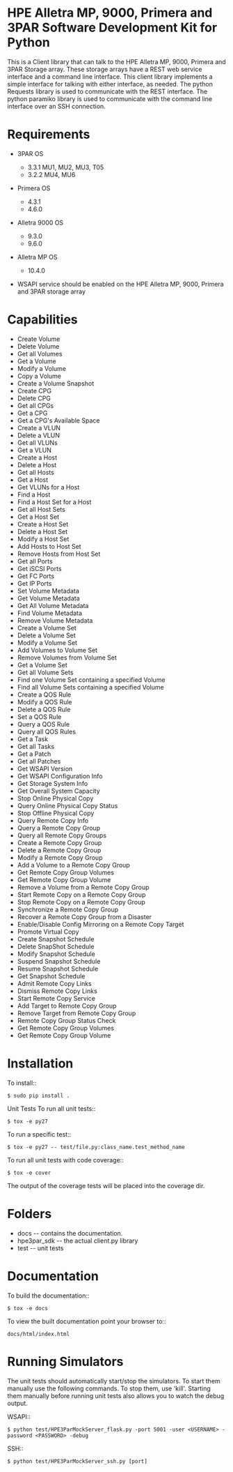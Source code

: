 # HPE Alletra MP, 9000, Primera and 3PAR Software Development Kit for Python

This is a Client library that can talk to the HPE Alletra MP, 9000, Primera and 3PAR Storage array. These storage arrays have a REST web service interface and a command line interface. This client library implements a simple interface for talking with either interface, as needed. The python Requests library is used to communicate with the REST interface. The python paramiko library is used to communicate with the command line interface over an SSH connection.

# Requirements

* 3PAR OS

  * 3.3.1 MU1, MU2, MU3, T05
  * 3.2.2 MU4, MU6
* Primera OS

  * 4.3.1
  * 4.6.0
* Alletra 9000 OS

  * 9.3.0
  * 9.6.0
* Alletra MP OS

  * 10.4.0
* WSAPI service should be enabled on the HPE Alletra MP, 9000, Primera and 3PAR storage array

# Capabilities

* Create Volume
* Delete Volume
* Get all Volumes
* Get a Volume
* Modify a Volume
* Copy a Volume
* Create a Volume Snapshot
* Create CPG
* Delete CPG
* Get all CPGs
* Get a CPG
* Get a CPG's Available Space
* Create a VLUN
* Delete a VLUN
* Get all VLUNs
* Get a VLUN
* Create a Host
* Delete a Host
* Get all Hosts
* Get a Host
* Get VLUNs for a Host
* Find a Host
* Find a Host Set for a Host
* Get all Host Sets
* Get a Host Set
* Create a Host Set
* Delete a Host Set
* Modify a Host Set
* Add Hosts to Host Set
* Remove Hosts from Host Set
* Get all Ports
* Get iSCSI Ports
* Get FC Ports
* Get IP Ports
* Set Volume Metadata
* Get Volume Metadata
* Get All Volume Metadata
* Find Volume Metadata
* Remove Volume Metadata
* Create a Volume Set
* Delete a Volume Set
* Modify a Volume Set
* Add Volumes to Volume Set
* Remove Volumes from Volume Set
* Get a Volume Set
* Get all Volume Sets
* Find one Volume Set containing a specified Volume
* Find all Volume Sets containing a specified Volume
* Create a QOS Rule
* Modify a QOS Rule
* Delete a QOS Rule
* Set a QOS Rule
* Query a QOS Rule
* Query all QOS Rules
* Get a Task
* Get all Tasks
* Get a Patch
* Get all Patches
* Get WSAPI Version
* Get WSAPI Configuration Info
* Get Storage System Info
* Get Overall System Capacity
* Stop Online Physical Copy
* Query Online Physical Copy Status
* Stop Offline Physical Copy
* Query Remote Copy Info
* Query a Remote Copy Group
* Query all Remote Copy Groups
* Create a Remote Copy Group
* Delete a Remote Copy Group
* Modify a Remote Copy Group
* Add a Volume to a Remote Copy Group
* Get Remote Copy Group Volumes
* Get Remote Copy Group Volume
* Remove a Volume from a Remote Copy Group
* Start Remote Copy on a Remote Copy Group
* Stop Remote Copy on a Remote Copy Group
* Synchronize a Remote Copy Group
* Recover a Remote Copy Group from a Disaster
* Enable/Disable Config Mirroring on a Remote Copy Target
* Promote Virtual Copy
* Create Snapshot Schedule
* Delete SnapShot Schedule
* Modify Snapshot Schedule
* Suspend Snapshot Schedule
* Resume Snapshot Schedule
* Get Snapshot Schedule
* Admit Remote Copy Links
* Dismiss Remote Copy Links
* Start Remote Copy Service
* Add Target to Remote Copy Group
* Remove Target from Remote Copy Group
* Remote Copy Group Status Check
* Get Remote Copy Group Volumes
* Get Remote Copy Group Volume

# Installation

To install::

```
$ sudo pip install .
```

Unit Tests
To run all unit tests::

```
$ tox -e py27
```

To run a specific test::

```
$ tox -e py27 -- test/file.py:class_name.test_method_name
```

To run all unit tests with code coverage::

```
$ tox -e cover
```

The output of the coverage tests will be placed into the coverage dir.

# Folders

* docs -- contains the documentation.
* hpe3par_sdk -- the actual client.py library
* test -- unit tests

# Documentation

To build the documentation::

```
$ tox -e docs
```

To view the built documentation point your browser to::

```
docs/html/index.html
```

# Running Simulators

The unit tests should automatically start/stop the simulators. To start them manually use the following commands. To stop them, use 'kill'. Starting them manually before running unit tests also allows you to watch the debug output.

WSAPI::

```
$ python test/HPE3ParMockServer_flask.py -port 5001 -user <USERNAME> -password <PASSWORD> -debug
```

SSH::

```
$ python test/HPE3ParMockServer_ssh.py [port]
```

